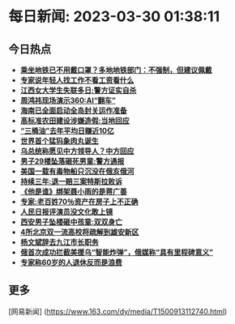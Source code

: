 
# 每日新闻: 2023-03-30 01:38:11
## 今日热点

- **[乘坐地铁已不用戴口罩？多地地铁部门：不强制，但建议佩戴](https://www.163.com/search?keyword=%E4%B9%98%E5%9D%90%E5%9C%B0%E9%93%81%E5%B7%B2%E4%B8%8D%E7%94%A8%E6%88%B4%E5%8F%A3%E7%BD%A9%EF%BC%9F%E5%A4%9A%E5%9C%B0%E5%9C%B0%E9%93%81%E9%83%A8%E9%97%A8%EF%BC%9A%E4%B8%8D%E5%BC%BA%E5%88%B6%EF%BC%8C%E4%BD%86%E5%BB%BA%E8%AE%AE%E4%BD%A9%E6%88%B4)**
- **[专家说年轻人找工作不看工资看什么](https://www.163.com/search?keyword=%E4%B8%93%E5%AE%B6%E8%AF%B4%E5%B9%B4%E8%BD%BB%E4%BA%BA%E6%89%BE%E5%B7%A5%E4%BD%9C%E4%B8%8D%E7%9C%8B%E5%B7%A5%E8%B5%84%E7%9C%8B%E4%BB%80%E4%B9%88)**
- **[江西女大学生失联多日:警方证实自杀](https://www.163.com/search?keyword=%E6%B1%9F%E8%A5%BF%E5%A5%B3%E5%A4%A7%E5%AD%A6%E7%94%9F%E5%A4%B1%E8%81%94%E5%A4%9A%E6%97%A5+%E8%AD%A6%E6%96%B9%E8%AF%81%E5%AE%9E%E8%87%AA%E6%9D%80)**
- **[周鸿祎现场演示360:AI“翻车”](https://www.163.com/search?keyword=%E5%91%A8%E9%B8%BF%E7%A5%8E%E7%8E%B0%E5%9C%BA%E6%BC%94%E7%A4%BA360+AI%E2%80%9C%E7%BF%BB%E8%BD%A6%E2%80%9D)**
- **[海南已全面启动全岛封关运作准备](https://www.163.com/search?keyword=%E6%B5%B7%E5%8D%97%E5%B7%B2%E5%85%A8%E9%9D%A2%E5%90%AF%E5%8A%A8%E5%85%A8%E5%B2%9B%E5%B0%81%E5%85%B3%E8%BF%90%E4%BD%9C%E5%87%86%E5%A4%87)**
- **[高标准农田建设涉嫌造假:当地回应](https://www.163.com/search?keyword=%E9%AB%98%E6%A0%87%E5%87%86%E5%86%9C%E7%94%B0%E5%BB%BA%E8%AE%BE%E6%B6%89%E5%AB%8C%E9%80%A0%E5%81%87+%E5%BD%93%E5%9C%B0%E5%9B%9E%E5%BA%94)**
- **[“三桶油”去年平均日赚近10亿](https://www.163.com/search?keyword=%E2%80%9C%E4%B8%89%E6%A1%B6%E6%B2%B9%E2%80%9D%E5%8E%BB%E5%B9%B4%E5%B9%B3%E5%9D%87%E6%97%A5%E8%B5%9A%E8%BF%9110%E4%BA%BF)**
- **[世界首个猛犸象肉丸诞生](https://www.163.com/search?keyword=%E4%B8%96%E7%95%8C%E9%A6%96%E4%B8%AA%E7%8C%9B%E7%8A%B8%E8%B1%A1%E8%82%89%E4%B8%B8%E8%AF%9E%E7%94%9F)**
- **[乌总统称愿见中方领导人？中方回应](https://www.163.com/search?keyword=%E4%B9%8C%E6%80%BB%E7%BB%9F%E7%A7%B0%E6%84%BF%E8%A7%81%E4%B8%AD%E6%96%B9%E9%A2%86%E5%AF%BC%E4%BA%BA%EF%BC%9F%E4%B8%AD%E6%96%B9%E5%9B%9E%E5%BA%94)**
- **[男子29楼坠落砸死男童:警方通报](https://www.163.com/search?keyword=%E7%94%B7%E5%AD%9029%E6%A5%BC%E5%9D%A0%E8%90%BD%E7%A0%B8%E6%AD%BB%E7%94%B7%E7%AB%A5+%E8%AD%A6%E6%96%B9%E9%80%9A%E6%8A%A5)**
- **[美国一载有毒物船只沉没在俄亥俄河](https://www.163.com/search?keyword=%E7%BE%8E%E5%9B%BD%E4%B8%80%E8%BD%BD%E6%9C%89%E6%AF%92%E7%89%A9%E8%88%B9%E5%8F%AA%E6%B2%89%E6%B2%A1%E5%9C%A8%E4%BF%84%E4%BA%A5%E4%BF%84%E6%B2%B3)**
- **[持续三年:退一赔三案特斯拉败诉](https://www.163.com/search?keyword=%E6%8C%81%E7%BB%AD%E4%B8%89%E5%B9%B4+%E9%80%80%E4%B8%80%E8%B5%94%E4%B8%89%E6%A1%88%E7%89%B9%E6%96%AF%E6%8B%89%E8%B4%A5%E8%AF%89)**
- **[《他是谁》绑架聂小雨的是蒋广善](https://www.163.com/search?keyword=%E3%80%8A%E4%BB%96%E6%98%AF%E8%B0%81%E3%80%8B%E7%BB%91%E6%9E%B6%E8%81%82%E5%B0%8F%E9%9B%A8%E7%9A%84%E6%98%AF%E8%92%8B%E5%B9%BF%E5%96%84)**
- **[专家:老百姓70％资产在房子上不正确](https://www.163.com/search?keyword=%E4%B8%93%E5%AE%B6%3A%E8%80%81%E7%99%BE%E5%A7%9370%EF%BC%85%E8%B5%84%E4%BA%A7%E5%9C%A8%E6%88%BF%E5%AD%90%E4%B8%8A%E4%B8%8D%E6%AD%A3%E7%A1%AE)**
- **[人民日报评演员没文化敢上镜](https://www.163.com/search?keyword=%E4%BA%BA%E6%B0%91%E6%97%A5%E6%8A%A5%E8%AF%84%E6%BC%94%E5%91%98%E6%B2%A1%E6%96%87%E5%8C%96%E6%95%A2%E4%B8%8A%E9%95%9C)**
- **[西安男子坠楼砸中孩童:双双身亡](https://www.163.com/search?keyword=%E8%A5%BF%E5%AE%89%E7%94%B7%E5%AD%90%E5%9D%A0%E6%A5%BC%E7%A0%B8%E4%B8%AD%E5%AD%A9%E7%AB%A5+%E5%8F%8C%E5%8F%8C%E8%BA%AB%E4%BA%A1)**
- **[4所北京双一流高校将疏解到雄安新区](https://www.163.com/search?keyword=4%E6%89%80%E5%8C%97%E4%BA%AC%E5%8F%8C%E4%B8%80%E6%B5%81%E9%AB%98%E6%A0%A1%E5%B0%86%E7%96%8F%E8%A7%A3%E5%88%B0%E9%9B%84%E5%AE%89%E6%96%B0%E5%8C%BA)**
- **[杨文斌辞去九江市长职务](https://www.163.com/search?keyword=%E6%9D%A8%E6%96%87%E6%96%8C%E8%BE%9E%E5%8E%BB%E4%B9%9D%E6%B1%9F%E5%B8%82%E9%95%BF%E8%81%8C%E5%8A%A1)**
- **[俄首次成功拦截美援乌“智能炸弹”，俄媒称“具有里程碑意义”](https://www.163.com/search?keyword=%E4%BF%84%E9%A6%96%E6%AC%A1%E6%88%90%E5%8A%9F%E6%8B%A6%E6%88%AA%E7%BE%8E%E6%8F%B4%E4%B9%8C%E2%80%9C%E6%99%BA%E8%83%BD%E7%82%B8%E5%BC%B9%E2%80%9D%EF%BC%8C%E4%BF%84%E5%AA%92%E7%A7%B0%E2%80%9C%E5%85%B7%E6%9C%89%E9%87%8C%E7%A8%8B%E7%A2%91%E6%84%8F%E4%B9%89%E2%80%9D)**
- **[专家称60岁的人退休反而是浪费](https://www.163.com/search?keyword=%E4%B8%93%E5%AE%B6%E7%A7%B060%E5%B2%81%E7%9A%84%E4%BA%BA%E9%80%80%E4%BC%91%E5%8F%8D%E8%80%8C%E6%98%AF%E6%B5%AA%E8%B4%B9)**

## 更多
[网易新闻] (https://www.163.com/dy/media/T1500913112740.html)
